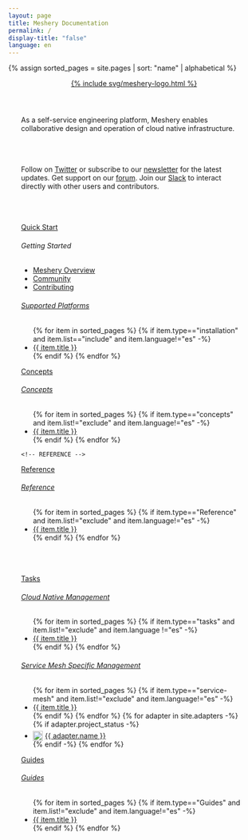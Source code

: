 ```yaml
---
layout: page
title: Meshery Documentation
permalink: /
display-title: "false"
language: en
---
```


{% assign sorted_pages = site.pages | sort: "name" | alphabetical %}

<div style="display: block; text-align: center; margin-bottom: 30px;">
     <a href="https://layer5.io/meshery" class="svg-lg">
        {% include svg/meshery-logo.html %}
    </a>
</div>
<p style="margin:auto;padding:1.6rem">As a self-service engineering platform, Meshery enables collaborative design and operation of cloud native infrastructure.</p>

<p style="padding:1.6rem;">Follow on <a href="https://twitter.com/mesheryio">Twitter</a> or subscribe to our <a href="https://meshery.io/subscribe">newsletter</a> for the latest updates. Get support on our <a href="https://discuss.layer5.io">forum</a>. Join our <a href="https://slack.layer5.io">Slack</a> to interact directly with other users and contributors.</p>

<div class="flex flex-col--2"  style="text-align: left; padding:1.6rem ;--col-gap:1rem">
  <!-- QUICK START -->
  <div class="section">
    <a href="{{ site.baseurl }}/installation/quick-start">
        <div class="btn-primary">Quick&nbsp;Start</div>
    </a>
    <h6>Getting Started</h6>
    <ul>
        <li><a href="{{ site.baseurl }}/getting-started/overview">Meshery Overview</a></li>
        <li><a href="{{ site.baseurl }}/project/community">Community</a></li>
        <li><a href="{{ site.baseurl }}/project/contributing">Contributing</a></li> 
    </ul>
    <h6><a href="{{ site.baseurl }}/installation/platforms" class="text-black section-title">Supported Platforms</a></h6>
    <ul>
        {% for item in sorted_pages %}
        {% if item.type=="installation" and item.list=="include" and item.language!="es"  -%}
          <li><a href="{{ site.baseurl }}{{ item.url }}">{{ item.title }}</a>
          </li>
          {% endif %}
        {% endfor %}
      </ul>
  </div>
  
  <!-- CONCEPTS -->
  <div class="section">
    <a href="{{ site.baseurl }}/concepts">
        <div class="btn-primary">Concepts</div>
    </a>
    <h6><a href="{{ site.baseurl }}/concepts" class="text-black section-title">Concepts</a></h6>
    <ul>
      {% for item in sorted_pages %}
      {% if item.type=="concepts" and item.list!="exclude" and item.language!="es" -%}
        <li><a href="{{ site.baseurl }}{{ item.url }}">{{ item.title }}</a>
        </li>
        {% endif %}
      {% endfor %}
    </ul>


    <!-- REFERENCE -->
  <div class="section">
  <a href="{{ site.baseurl }}/installation/quick-start">
        <div class="btn-primary">Reference</div>
    </a>
    <h6><a href="{{ site.baseurl }}/reference" class="text-black section-title">Reference</a></h6>
    <ul>
        {% for item in sorted_pages %}
        {% if item.type=="Reference" and item.list!="exclude"  and item.language!="es"  -%}
          <li><a href="{{ site.baseurl }}{{ item.url }}">{{ item.title }}</a>
          </li>
          {% endif %}
        {% endfor %}
      </ul>
    </div>
    </div>
</div>

<div class="flex flex-col--2"  style="text-align: left; padding:1.6rem ;--col-gap:1rem">

  <!-- TASKS -->
  <div class="section">
    <a href="{{ site.baseurl }}/tasks">
        <div class="btn-primary">Tasks</div>
    </a>
    <h6><a href="{{ site.baseurl }}/tasks" class="text-black section-title">Cloud Native Management</a></h6>
    <ul>
      {% for item in sorted_pages %}
      {% if item.type=="tasks" and item.list!="exclude" and item.language !="es" -%}
        <li><a href="{{ site.baseurl }}{{ item.url }}">{{ item.title }}</a>
        </li>
        {% endif %}
      {% endfor %}
    </ul>
    <h6><a href="{{ site.baseurl }}/service-meshes" class="text-black section-title">Service Mesh Specific Management</a></h6>
    <ul>
      {% for item in sorted_pages %}
      {% if item.type=="service-mesh" and item.list!="exclude" and item.language!="es"  -%}
        <li><a href="{{ site.baseurl }}{{ item.url }}">{{ item.title }}</a>
        </li>
        {% endif %}
      {% endfor %}
      {% for adapter in site.adapters -%}
      {% if adapter.project_status -%}
        <li><img src="{{ adapter.image }}" style="width:20px;height:20px; transform:translateY(5px)"/> <a href="{{ site.baseurl }}{{ adapter.url }}">{{ adapter.name }}</a></li>
      {% endif -%}
      {% endfor %}
    </ul>
  </div>

  <!-- GUIDES -->
  <div class="section">
    <a href="{{ site.baseurl }}/guides">
        <div class="btn-primary">Guides</div>
    </a>
    <h6><a href="{{ site.baseurl }}/guides" class="text-black section-title">Guides</a></h6>
    <ul>
      {% for item in sorted_pages %}
      {% if item.type=="Guides" and item.list!="exclude"  and item.language!="es" -%}
        <li><a href="{{ site.baseurl }}{{ item.url }}">{{ item.title }}</a>
        </li>
        {% endif %}
      {% endfor %}
    </ul>
  </div>

</div>

<!-- <div style="text-align:center;padding:0;margin:0;">
<img src="https://layer5.io/assets/images/meshery/meshery-logo-shadow-light-white-text-side.svg" width="60%" />
<h1>Documentation</h1>
</div> -->

